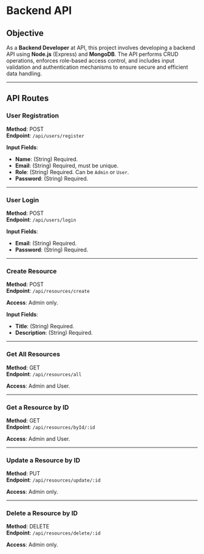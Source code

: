 # Backend API  

## Objective  
As a **Backend Developer** at API, this project involves developing a backend API using **Node.js** (Express) and **MongoDB**. The API performs CRUD operations, enforces role-based access control, and includes input validation and authentication mechanisms to ensure secure and efficient data handling.  

---

## API Routes  

### **User Registration**  
**Method**: POST  
**Endpoint**: `/api/users/register`  

**Input Fields**:  
- **Name**: (String) Required.  
- **Email**: (String) Required, must be unique.  
- **Role**: (String) Required. Can be `Admin` or `User`.  
- **Password**: (String) Required.  

---

### **User Login**  
**Method**: POST  
**Endpoint**: `/api/users/login`  

**Input Fields**:  
- **Email**: (String) Required.  
- **Password**: (String) Required.  

---

### **Create Resource**  
**Method**: POST  
**Endpoint**: `/api/resources/create`  

**Access**: Admin only.  

**Input Fields**:  
- **Title**: (String) Required.  
- **Description**: (String) Required.  

---

### **Get All Resources**  
**Method**: GET  
**Endpoint**: `/api/resources/all`  

**Access**: Admin and User.  

---

### **Get a Resource by ID**  
**Method**: GET  
**Endpoint**: `/api/resources/byId/:id`  

**Access**: Admin and User.  

---

### **Update a Resource by ID**  
**Method**: PUT  
**Endpoint**: `/api/resources/update/:id`  

**Access**: Admin only.  

---

### **Delete a Resource by ID**  
**Method**: DELETE  
**Endpoint**: `/api/resources/delete/:id`  

**Access**: Admin only.  
